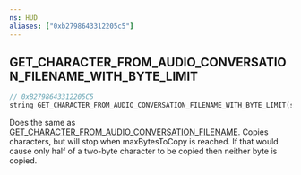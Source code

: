```yaml
---
ns: HUD
aliases: ["0xb2798643312205c5"]
---
```

## GET_CHARACTER_FROM_AUDIO_CONVERSATION_FILENAME_WITH_BYTE_LIMIT

```c
// 0xB2798643312205C5
string GET_CHARACTER_FROM_AUDIO_CONVERSATION_FILENAME_WITH_BYTE_LIMIT(string pText, int startCharacter, int endCharacter, int maxBytesToCopy);
```

Does the same as [GET_CHARACTER_FROM_AUDIO_CONVERSATION_FILENAME](#_0x169BD9382084C8C0). Copies characters, but will stop when maxBytesToCopy is reached. If that would cause only half of a two-byte character to be copied then neither byte is copied.

